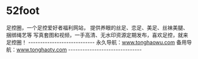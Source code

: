 # 52foot
足控圈，一个足控爱好者福利网站， 提供养眼的丝足、恋足、美足、丝袜美腿、捆绑绳艺等 写真套图和视频，一手高清、无水印资源定期发布，喜欢足控，就来足控圈！ ---------------------------- 永久导航：www.tonghaowu.com  备用导航：www.tonghaotv.com -------------------------------
